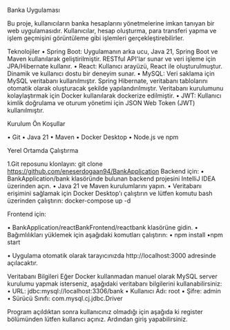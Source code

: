 Banka Uygulaması


Bu proje, kullanıcıların banka hesaplarını yönetmelerine imkan tanıyan bir web uygulamasıdır. Kullanıcılar, hesap oluşturma, para transferi yapma ve işlem geçmişini görüntüleme gibi işlemleri gerçekleştirebilirler.


Teknolojiler
•	Spring Boot: Uygulamanın arka ucu, Java 21, Spring Boot ve Maven kullanılarak geliştirilmiştir. RESTful API'lar sunar ve veri işleme için JPA/Hibernate kullanır.
•	React: Kullanıcı arayüzü, React ile oluşturulmuştur. Dinamik ve kullanıcı dostu bir deneyim sunar.
•	MySQL: Veri saklama için MySQL veritabanı kullanılmıştır. Spring Hibernate, veritabanı tablolarını otomatik olarak oluşturacak şekilde yapılandırılmıştır. Veritabanı kurulumunu kolaylaştırmak için Docker kullanılarak dockerize edilmiştir.
•	JWT: Kullanıcı kimlik doğrulama ve oturum yönetimi için JSON Web Token (JWT) kullanılmıştır.

Kurulum
Ön Koşullar


•	Git
•	Java 21
•	Maven
•	Docker Desktop
•	Node.js ve npm

Yerel Ortamda Çalıştırma


1.Git reposunu klonlayın:
git clone https://github.com/eneserdogaan94/BankApplication
Backend için:
•	BankApplication/bank klasöründe bulunan backend projesini IntelliJ IDEA üzerinden açın.
•	Java 21 ve Maven kurulumlarını yapın.
•	Veritabanı erişimini sağlamak için Docker Desktop'ı çalıştırın ve lütfen komutu bash üzerinden çalıştırın: docker-compose up -d


Frontend için:

•	BankApplication/reactBankFrontend/reactbank klasörüne gidin.
•	Bağımlılıkları yüklemek için aşağıdaki komutları çalıştırın:
•	npm install
•npm start



•	Uygulama otomatik olarak tarayıcınızda http://localhost:3000 adresinde açılacaktır.


Veritabanı Bilgileri
Eğer Docker kullanmadan manuel olarak MySQL server kurulumu yapmak isterseniz, aşağıdaki veritabanı bilgilerini kullanabilirsiniz:
•	URL: jdbc:mysql://localhost:3306/bank
•	Kullanıcı Adı: root
•	Şifre: admin
•	Sürücü Sınıfı: com.mysql.cj.jdbc.Driver


Program açıldıktan sonra kullanıcınız olmadığı için aşağıda ki register bölümünden lütfen kullanıcı açınız. Ardından giriş yapabilirsiniz.


